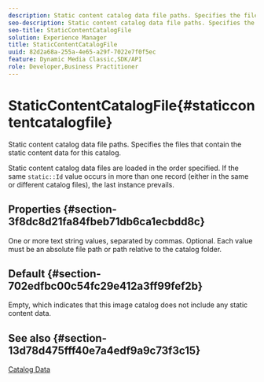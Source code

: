 ```yaml
---
description: Static content catalog data file paths. Specifies the files that contain the static content data for this catalog.
seo-description: Static content catalog data file paths. Specifies the files that contain the static content data for this catalog.
seo-title: StaticContentCatalogFile
solution: Experience Manager
title: StaticContentCatalogFile
uuid: 82d2a68a-255a-4e65-a29f-7022e7f0f5ec
feature: Dynamic Media Classic,SDK/API
role: Developer,Business Practitioner
---
```


# StaticContentCatalogFile{#staticcontentcatalogfile}

Static content catalog data file paths. Specifies the files that contain the static content data for this catalog.

Static content catalog data files are loaded in the order specified. If the same `static::Id` value occurs in more than one record (either in the same or different catalog files), the last instance prevails.

## Properties {#section-3f8dc8d21fa84fbeb71db6ca1ecbdd8c}

One or more text string values, separated by commas. Optional. Each value must be an absolute file path or path relative to the catalog folder.

## Default {#section-702edfbc00c54fc29e412a3ff99fef2b}

Empty, which indicates that this image catalog does not include any static content data.

## See also {#section-13d78d475fff40e7a4edf9a9c73f3c15}

[Catalog Data](../../../../../is-api/image-catalog/image-serving-api-ref/c-image-catalog-reference/c-overview/c-catalog-data-fields/c-catalog-data-fields.md#concept-b19581028ec44f98b9f5943624403d29) 
